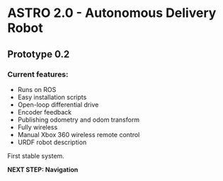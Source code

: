 # ASTRO 2.0 - Autonomous Delivery Robot
## Prototype 0.2

### Current features:
* Runs on ROS
* Easy installation scripts
* Open-loop differential drive
* Encoder feedback
* Publishing odometry and odom transform
* Fully wireless
* Manual Xbox 360 wireless remote control
* URDF robot description

First stable system.

**NEXT STEP: Navigation**
